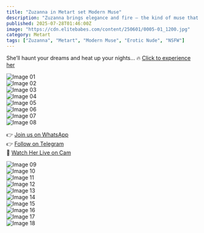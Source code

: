```yaml
---
title: "Zuzanna in Metart set Modern Muse"
description: "Zuzanna brings elegance and fire — the kind of muse that makes you forget reality."
published: 2025-07-28T01:46:00Z
image: "https://cdn.elitebabes.com/content/250601/0005-01_1200.jpg"
category: Metart
tags: ["Zuzanna", "Metart", "Modern Muse", "Erotic Nude", "NSFW"]
---
```


She’ll haunt your dreams and heat up your nights… 🔥 [Click to experience her](https://redirecting-kappa.vercel.app/)

![Image 01](https://cdn.elitebabes.com/content/250601/0005-01_1200.jpg)  
![Image 02](https://cdn.elitebabes.com/content/250601/0005-02_1200.jpg)  
![Image 03](https://cdn.elitebabes.com/content/250601/0005-03_1200.jpg)  
![Image 04](https://cdn.elitebabes.com/content/250601/0005-04_1200.jpg)  
![Image 05](https://cdn.elitebabes.com/content/250601/0005-05_1200.jpg)  
![Image 06](https://cdn.elitebabes.com/content/250601/0005-06_1200.jpg)  
![Image 07](https://cdn.elitebabes.com/content/250601/0005-07_1200.jpg)  
![Image 08](https://cdn.elitebabes.com/content/250601/0005-08_1800.jpg)

👉 [Join us on WhatsApp](https://whatsapp.com/channel/0029VaMsUAp7tkjI8KcaRn10)  
👉 [Follow on Telegram](https://t.me/Xibabes)  
🔞 [Watch Her Live on Cam](https://redirecting-kappa.vercel.app/)

![Image 09](https://cdn.elitebabes.com/content/250601/0005-09_1200.jpg)  
![Image 10](https://cdn.elitebabes.com/content/250601/0005-10_1800.jpg)  
![Image 11](https://cdn.elitebabes.com/content/250601/0005-11_1200.jpg)  
![Image 12](https://cdn.elitebabes.com/content/250601/0005-12_1200.jpg)  
![Image 13](https://cdn.elitebabes.com/content/250601/0005-13_1200.jpg)  
![Image 14](https://cdn.elitebabes.com/content/250601/0005-14_1200.jpg)  
![Image 15](https://cdn.elitebabes.com/content/250601/0005-15_1200.jpg)  
![Image 16](https://cdn.elitebabes.com/content/250601/0005-16_1200.jpg)  
![Image 17](https://cdn.elitebabes.com/content/250601/0005-17_1200.jpg)  
![Image 18](https://cdn.elitebabes.com/content/250601/0005-18_1200.jpg)
